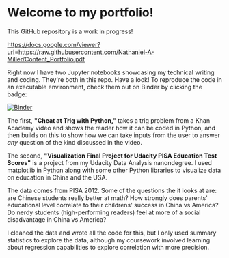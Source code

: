 # Welcome to my portfolio!

This GitHub repository is a work in progress!

https://docs.google.com/viewer?url=https://raw.githubusercontent.com/Nathaniel-A-Miller/Content_Portfolio.pdf

Right now I have two Jupyter notebooks showcasing my technical writing and coding. They're both in this repo. Have a look!
To reproduce the code in an executable environment, check them out on Binder by clicking the badge:

[![Binder](https://mybinder.org/badge_logo.svg)](https://mybinder.org/v2/gh/Nathaniel-A-Miller/Portfolio/HEAD)

The first, **"Cheat at Trig with Python,"** takes a trig problem from a Khan Academy video and shows the reader how it can
be coded in Python, and then builds on this to show how we can take inputs from the user to answer _any_ question of the kind
discussed in the video.

The second, **"Visualization Final Project for Udacity PISA Education Test Scores"** is a project from my Udacity Data
Analysis nanondegree. I used matplotlib in Python along with some other Python libraries to visualize data on education in China and the USA.

The data comes from PISA 2012. Some of the questions the it looks at are: are Chinese students really better at math? How strongly does
parents' educational level correlate to their childrens' success in China vs America? Do nerdy students (high-performing
readers) feel at more of a social disadvantage in China vs America?

I cleaned the data and wrote all the code for this, but I only used summary statistics to explore the data, although my
coursework involved learning about regression capabilities to explore correlation with more precision.
